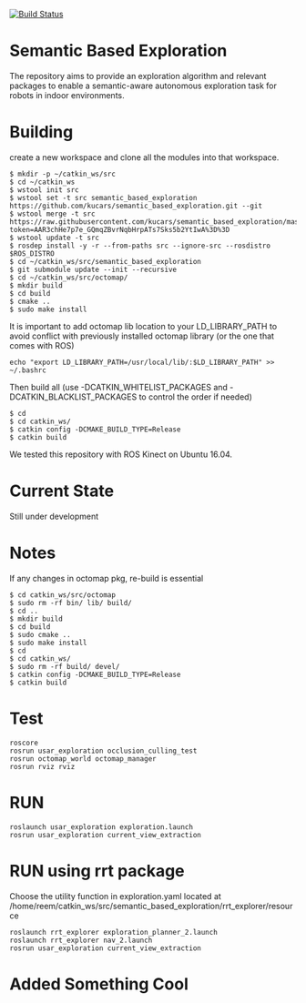 [![Build Status](https://travis-ci.com/kucars/semantic_based_exploration.svg?token=taDG4jUnkubXTpZBekpy&branch=master)](https://travis-ci.com/kucars/semantic_based_exploration)

# Semantic Based Exploration
The repository aims to provide an exploration algorithm and relevant packages to enable a semantic-aware autonomous exploration task for robots in indoor environments.  

# Building 
create a new workspace and clone all the modules into that workspace.

```
$ mkdir -p ~/catkin_ws/src 
$ cd ~/catkin_ws
$ wstool init src
$ wstool set -t src semantic_based_exploration https://github.com/kucars/semantic_based_exploration.git --git
$ wstool merge -t src https://raw.githubusercontent.com/kucars/semantic_based_exploration/master/semantic_exploration.rosinstall?token=AAR3chHe7p7e_GQmqZBvrNqbHrpATs7Sks5b2YtIwA%3D%3D
$ wstool update -t src
$ rosdep install -y -r --from-paths src --ignore-src --rosdistro $ROS_DISTRO
$ cd ~/catkin_ws/src/semantic_based_exploration
$ git submodule update --init --recursive
$ cd ~/catkin_ws/src/octomap/
$ mkdir build 
$ cd build 
$ cmake ..
$ sudo make install 
```

It is important to add octomap lib location to your LD_LIBRARY_PATH to avoid conflict with previously installed octomap library (or the one that comes with ROS)
```
echo "export LD_LIBRARY_PATH=/usr/local/lib/:$LD_LIBRARY_PATH" >> ~/.bashrc
```

Then build all (use -DCATKIN_WHITELIST_PACKAGES and -DCATKIN_BLACKLIST_PACKAGES to control the order if needed)
```
$ cd 
$ cd catkin_ws/
$ catkin config -DCMAKE_BUILD_TYPE=Release
$ catkin build
```

We tested this repository with ROS Kinect on Ubuntu 16.04.

#  Current State 
Still under development  


#  Notes
If any changes in octomap pkg, re-build is essential  
```
$ cd catkin_ws/src/octomap
$ sudo rm -rf bin/ lib/ build/
$ cd ..
$ mkdir build 
$ cd build 
$ sudo cmake ..
$ sudo make install 
$ cd 
$ cd catkin_ws/
$ sudo rm -rf build/ devel/
$ catkin config -DCMAKE_BUILD_TYPE=Release
$ catkin build
```

# Test 
```
roscore 
rosrun usar_exploration occlusion_culling_test
rosrun octomap_world octomap_manager
rosrun rviz rviz 
```

# RUN
```
roslaunch usar_exploration exploration.launch 
rosrun usar_exploration current_view_extraction
```

# RUN using rrt package 
Choose the utility function in exploration.yaml located at /home/reem/catkin_ws/src/semantic_based_exploration/rrt_explorer/resource 

```
roslaunch rrt_explorer exploration_planner_2.launch
roslaunch rrt_explorer nav_2.launch 
rosrun usar_exploration current_view_extraction
```

# Added Something Cool

